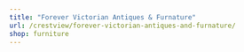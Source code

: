 ```yaml
---
title: "Forever Victorian Antiques & Furnature"
url: /crestview/forever-victorian-antiques-and-furnature/
shop: furniture
---
```

